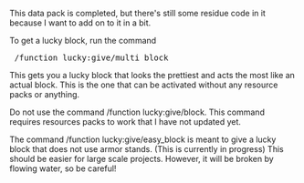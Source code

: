 This data pack is completed, but there's still some residue code in it because I want to add on to it in a bit. 

To get a lucky block, run the command
<pre> /function lucky:give/multi_block </pre>
This gets you a lucky block that looks the prettiest and acts the most like an actual block. This is the one that can be activated without any resource packs or anything.

Do not use the command /function lucky:give/block. This command requires resources packs to work that I have not updated yet.

The command /function lucky:give/easy_block is meant to give a lucky block that does not use armor stands. (This is currently in progress) This should be easier for large scale projects. However, it will be broken by flowing water, so be careful!
